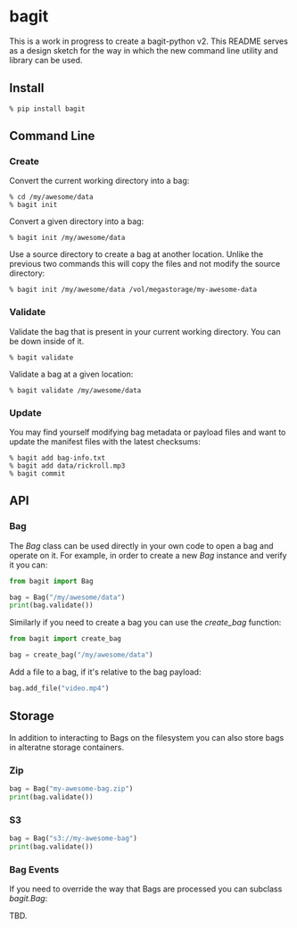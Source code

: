 # bagit

This is a work in progress to create a bagit-python v2. This README serves as a
design sketch for the way in which the new command line utility and library can
be used.

## Install

    % pip install bagit

## Command Line

### Create

Convert the current working directory into a bag:

    % cd /my/awesome/data
    % bagit init

Convert a given directory into a bag:

    % bagit init /my/awesome/data

Use a source directory to create a bag at another location. Unlike the previous
two commands this will copy the files and not modify the source directory:

    % bagit init /my/awesome/data /vol/megastorage/my-awesome-data

### Validate

Validate the bag that is present in your current working directory. You can be
down inside of it.

    % bagit validate 

Validate a bag at a given location:

    % bagit validate /my/awesome/data

### Update

You may find yourself modifying bag metadata or payload files and want to update
the manifest files with the latest checksums:

    % bagit add bag-info.txt
    % bagit add data/rickroll.mp3
    % bagit commit

## API

### Bag

The *Bag* class can be used directly in your own code to open a bag and operate on it. For example, in order to create a new *Bag* instance and verify it you can:

```python
from bagit import Bag

bag = Bag("/my/awesome/data")
print(bag.validate())
```

Similarly if you need to create a bag you can use the *create_bag* function:

```python
from bagit import create_bag

bag = create_bag("/my/awesome/data")
```

Add a file to a bag, if it's relative to the bag payload:

```python
bag.add_file("video.mp4")
```

## Storage

In addition to interacting to Bags on the filesystem you can also store bags in alteratne storage containers.

### Zip

```python
bag = Bag("my-awesome-bag.zip")
print(bag.validate())
```

### S3

```python
bag = Bag("s3://my-awesome-bag")
print(bag.validate())
```

### Bag Events

If you need to override the way that Bags are processed you can subclass *bagit.Bag*:

TBD.
